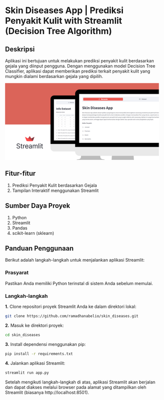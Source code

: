 # Skin Diseases App | Prediksi Penyakit Kulit with Streamlit (Decision Tree Algorithm)

## Deskripsi

Aplikasi ini bertujuan untuk melakukan prediksi penyakit kulit berdasarkan gejala yang diinput pengguna. Dengan menggunakan model Decision Tree Classifier, aplikasi dapat memberikan prediksi terkait penyakit kulit yang mungkin dialami berdasarkan gejala yang dipilih.

![Skin Diseases App Thumbnail](github/Skin%20Diseases%20App%20Thumbnail.png)

## Fitur-fitur

1. Prediksi Penyakit Kulit berdasarkan Gejala
2. Tampilan Interaktif menggunakan Streamlit

## Sumber Daya Proyek

1. Python
2. Streamlit
3. Pandas
4. scikit-learn (sklearn)

## Panduan Penggunaan

Berikut adalah langkah-langkah untuk menjalankan aplikasi Streamlit:

### Prasyarat

Pastikan Anda memiliki Python terinstal di sistem Anda sebelum memulai.

### Langkah-langkah

**1.** Clone repositori proyek Streamlit Anda ke dalam direktori lokal:

```bash
git clone https://github.com/ramadhanabelio/skin_diseases.git
```

**2.** Masuk ke direktori proyek:

```bash
cd skin_diseases
```

**3.** Install dependensi menggunakan pip:

```bash
pip install -r requirements.txt
```

**4.** Jalankan aplikasi Streamlit:

```bash
streamlit run app.py
```

Setelah mengikuti langkah-langkah di atas, aplikasi Streamlit akan berjalan dan dapat diakses melalui browser pada alamat yang ditampilkan oleh Streamlit (biasanya http://localhost:8501).
